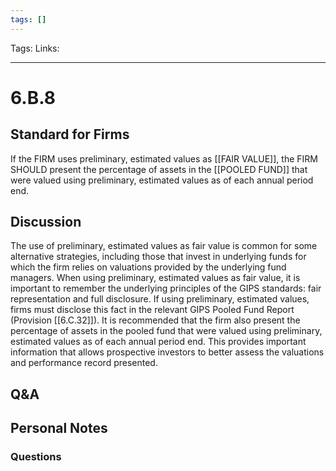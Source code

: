 ```yaml
---
tags: []
---
```

Tags:
Links: 
___
# 6.B.8
## Standard for Firms
If the FIRM uses preliminary, estimated values as [[FAIR VALUE]], the FIRM SHOULD present the percentage of assets in the [[POOLED FUND]] that were valued using preliminary, estimated values as of each annual period end.
## Discussion
The use of preliminary, estimated values as fair value is common for some alternative strategies, including those that invest in underlying funds for which the firm relies on valuations provided by the underlying fund managers. When using preliminary, estimated values as fair value, it is important to remember the underlying principles of the GIPS standards: fair representation and full disclosure. If using preliminary, estimated values, firms must disclose this fact in the relevant GIPS Pooled Fund Report (Provision [[6.C.32]]). It is recommended that the firm also present the percentage of assets in the pooled fund that were valued using preliminary, estimated values as of each annual period end. This provides important information that allows prospective investors to better assess the valuations and performance record presented.
## Q&A

## Personal Notes

### Questions